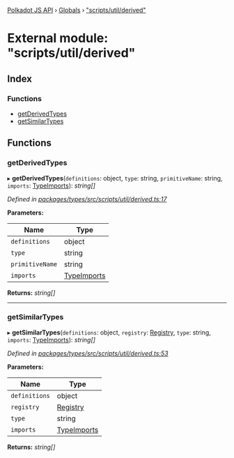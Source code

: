[Polkadot JS API](../README.md) › [Globals](../globals.md) › ["scripts/util/derived"](_scripts_util_derived_.md)

# External module: "scripts/util/derived"

## Index

### Functions

* [getDerivedTypes](_scripts_util_derived_.md#getderivedtypes)
* [getSimilarTypes](_scripts_util_derived_.md#getsimilartypes)

## Functions

###  getDerivedTypes

▸ **getDerivedTypes**(`definitions`: object, `type`: string, `primitiveName`: string, `imports`: [TypeImports](../interfaces/_scripts_util_imports_.typeimports.md)): *string[]*

*Defined in [packages/types/src/scripts/util/derived.ts:17](https://github.com/polkadot-js/api/blob/e855da1f13/packages/types/src/scripts/util/derived.ts#L17)*

**Parameters:**

Name | Type |
------ | ------ |
`definitions` | object |
`type` | string |
`primitiveName` | string |
`imports` | [TypeImports](../interfaces/_scripts_util_imports_.typeimports.md) |

**Returns:** *string[]*

___

###  getSimilarTypes

▸ **getSimilarTypes**(`definitions`: object, `registry`: [Registry](../interfaces/_types_.registry.md), `type`: string, `imports`: [TypeImports](../interfaces/_scripts_util_imports_.typeimports.md)): *string[]*

*Defined in [packages/types/src/scripts/util/derived.ts:53](https://github.com/polkadot-js/api/blob/e855da1f13/packages/types/src/scripts/util/derived.ts#L53)*

**Parameters:**

Name | Type |
------ | ------ |
`definitions` | object |
`registry` | [Registry](../interfaces/_types_.registry.md) |
`type` | string |
`imports` | [TypeImports](../interfaces/_scripts_util_imports_.typeimports.md) |

**Returns:** *string[]*
